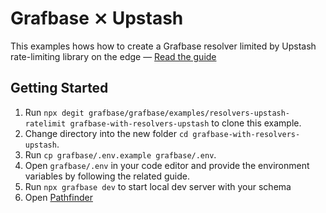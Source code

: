# Grafbase ⨯ Upstash

This examples hows how to create a Grafbase resolver limited by Upstash rate-limiting library on the edge &mdash; [Read the guide](https://grafbase.com/guides/working-with-resolvers-and-upstash-ratelimit)

## Getting Started

1. Run `npx degit grafbase/grafbase/examples/resolvers-upstash-ratelimit grafbase-with-resolvers-upstash` to clone this example.
2. Change directory into the new folder `cd grafbase-with-resolvers-upstash`.
3. Run `cp grafbase/.env.example grafbase/.env`.
4. Open `grafbase/.env` in your code editor and provide the environment variables by following the related guide.
5. Run `npx grafbase dev` to start local dev server with your schema
6. Open [Pathfinder](http://localhost:4000)
